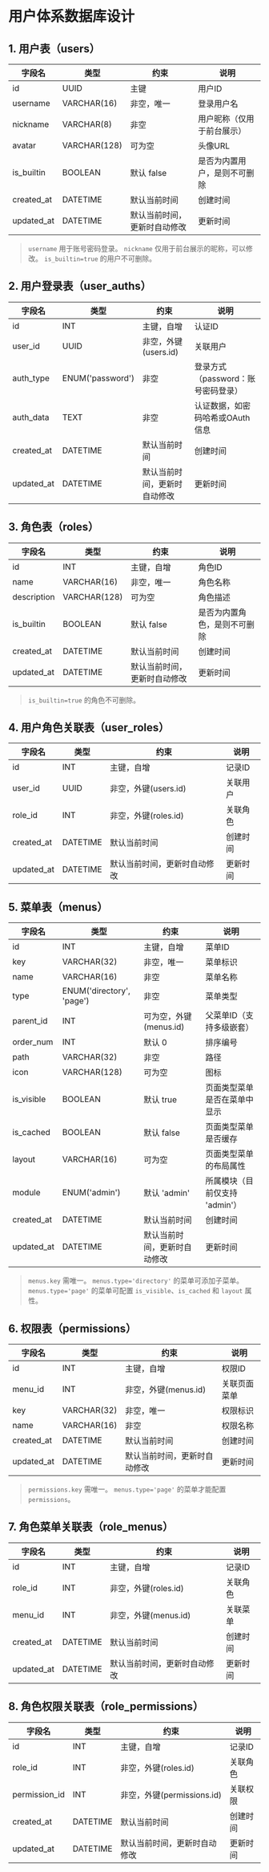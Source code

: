 # 用户体系数据库设计

## 1. 用户表（users）

| 字段名     | 类型         | 约束                         | 说明                         |
| ---------- | ------------ | ---------------------------- | ---------------------------- |
| id         | UUID         | 主键                         | 用户ID                       |
| username   | VARCHAR(16)  | 非空，唯一                   | 登录用户名                   |
| nickname   | VARCHAR(8)   | 非空                         | 用户昵称（仅用于前台展示）   |
| avatar     | VARCHAR(128) | 可为空                       | 头像URL                      |
| is_builtin | BOOLEAN      | 默认 false                   | 是否为内置用户，是则不可删除 |
| created_at | DATETIME     | 默认当前时间                 | 创建时间                     |
| updated_at | DATETIME     | 默认当前时间，更新时自动修改 | 更新时间                     |

> `username` 用于账号密码登录。
> `nickname` 仅用于前台展示的昵称，可以修改。
> `is_builtin=true` 的用户不可删除。

## 2. 用户登录表（user_auths）

| 字段名     | 类型             | 约束                         | 说明                               |
| ---------- | ---------------- | ---------------------------- | ---------------------------------- |
| id         | INT              | 主键，自增                   | 认证ID                             |
| user_id    | UUID             | 非空，外键(users.id)         | 关联用户                           |
| auth_type  | ENUM('password') | 非空                         | 登录方式（password：账号密码登录） |
| auth_data  | TEXT             | 非空                         | 认证数据，如密码哈希或OAuth信息    |
| created_at | DATETIME         | 默认当前时间                 | 创建时间                           |
| updated_at | DATETIME         | 默认当前时间，更新时自动修改 | 更新时间                           |

## 3. 角色表（roles）

| 字段名      | 类型         | 约束                         | 说明                         |
| ----------- | ------------ | ---------------------------- | ---------------------------- |
| id          | INT          | 主键，自增                   | 角色ID                       |
| name        | VARCHAR(16)  | 非空，唯一                   | 角色名称                     |
| description | VARCHAR(128) | 可为空                       | 角色描述                     |
| is_builtin  | BOOLEAN      | 默认 false                   | 是否为内置角色，是则不可删除 |
| created_at  | DATETIME     | 默认当前时间                 | 创建时间                     |
| updated_at  | DATETIME     | 默认当前时间，更新时自动修改 | 更新时间                     |

> `is_builtin=true` 的角色不可删除。

## 4. 用户角色关联表（user_roles）

| 字段名     | 类型     | 约束                         | 说明     |
| ---------- | -------- | ---------------------------- | -------- |
| id         | INT      | 主键，自增                   | 记录ID   |
| user_id    | UUID     | 非空，外键(users.id)         | 关联用户 |
| role_id    | INT      | 非空，外键(roles.id)         | 关联角色 |
| created_at | DATETIME | 默认当前时间                 | 创建时间 |
| updated_at | DATETIME | 默认当前时间，更新时自动修改 | 更新时间 |

## 5. 菜单表（menus）

| 字段名     | 类型                      | 约束                         | 说明                           |
| ---------- | ------------------------- | ---------------------------- | ------------------------------ |
| id         | INT                       | 主键，自增                   | 菜单ID                         |
| key        | VARCHAR(32)               | 非空，唯一                   | 菜单标识                       |
| name       | VARCHAR(16)               | 非空                         | 菜单名称                       |
| type       | ENUM('directory', 'page') | 非空                         | 菜单类型                       |
| parent_id  | INT                       | 可为空，外键(menus.id)       | 父菜单ID（支持多级嵌套）       |
| order_num  | INT                       | 默认 0                       | 排序编号                       |
| path       | VARCHAR(32)               | 非空                         | 路径                           |
| icon       | VARCHAR(128)              | 可为空                       | 图标                           |
| is_visible | BOOLEAN                   | 默认 true                    | 页面类型菜单是否在菜单中显示   |
| is_cached  | BOOLEAN                   | 默认 false                   | 页面类型菜单是否缓存           |
| layout     | VARCHAR(16)               | 可为空                       | 页面类型菜单的布局属性         |
| module     | ENUM('admin')             | 默认 'admin'                 | 所属模块（目前仅支持 'admin'） |
| created_at | DATETIME                  | 默认当前时间                 | 创建时间                       |
| updated_at | DATETIME                  | 默认当前时间，更新时自动修改 | 更新时间                       |

> `menus.key` 需唯一。
> `menus.type='directory'` 的菜单可添加子菜单。
> `menus.type='page'` 的菜单可配置 `is_visible`、`is_cached` 和 `layout` 属性。

## 6. 权限表（permissions）

| 字段名     | 类型        | 约束                         | 说明         |
| ---------- | ----------- | ---------------------------- | ------------ |
| id         | INT         | 主键，自增                   | 权限ID       |
| menu_id    | INT         | 非空，外键(menus.id)         | 关联页面菜单 |
| key        | VARCHAR(32) | 非空，唯一                   | 权限标识     |
| name       | VARCHAR(16) | 非空                         | 权限名称     |
| created_at | DATETIME    | 默认当前时间                 | 创建时间     |
| updated_at | DATETIME    | 默认当前时间，更新时自动修改 | 更新时间     |

> `permissions.key` 需唯一。
> `menus.type='page'` 的菜单才能配置 `permissions`。

## 7. 角色菜单关联表（role_menus）

| 字段名     | 类型     | 约束                         | 说明     |
| ---------- | -------- | ---------------------------- | -------- |
| id         | INT      | 主键，自增                   | 记录ID   |
| role_id    | INT      | 非空，外键(roles.id)         | 关联角色 |
| menu_id    | INT      | 非空，外键(menus.id)         | 关联菜单 |
| created_at | DATETIME | 默认当前时间                 | 创建时间 |
| updated_at | DATETIME | 默认当前时间，更新时自动修改 | 更新时间 |

## 8. 角色权限关联表（role_permissions）

| 字段名        | 类型     | 约束                         | 说明     |
| ------------- | -------- | ---------------------------- | -------- |
| id            | INT      | 主键，自增                   | 记录ID   |
| role_id       | INT      | 非空，外键(roles.id)         | 关联角色 |
| permission_id | INT      | 非空，外键(permissions.id)   | 关联权限 |
| created_at    | DATETIME | 默认当前时间                 | 创建时间 |
| updated_at    | DATETIME | 默认当前时间，更新时自动修改 | 更新时间 |
